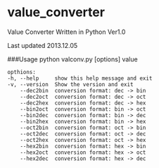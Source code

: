 value_converter
===============
Value Converter Written in Python Ver1.0

Last updated 2013.12.05

###Usage
    python valconv.py [options] value
    
    opthions:
    -h, --help     show this help message and exit
    -v, --version  Show the version and exit
        --dec2bin  conversion format: dec -> bin
        --dec2oct  conversion format: dec -> oct
        --dec2hex  conversion format: dec -> hex
        --bin2oct  conversion format: bin -> oct
        --bin2dec  conversion format: bin -> dec
        --bin2hex  conversion format: bin -> hex
        --oct2bin  conversion format: oct -> bin
        --oct2dec  conversion format: oct -> dec
        --oct2hex  conversion format: oct -> hex
        --hex2bin  conversion format: hex -> bin
        --hex2oct  conversion format: hex -> oct
        --hex2dec  conversion format: hex -> dec

